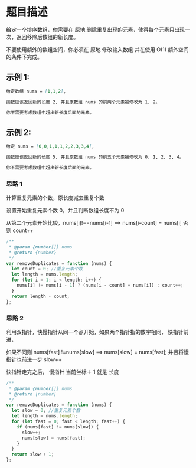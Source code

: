 # 题目描述

给定一个排序数组，你需要在 原地 删除重复出现的元素，使得每个元素只出现一次，返回移除后数组的新长度。

不要使用额外的数组空间，你必须在 原地 修改输入数组 并在使用 O(1) 额外空间的条件下完成。

## 示例 1:

```md
给定数组 nums = [1,1,2],

函数应该返回新的长度 2, 并且原数组 nums 的前两个元素被修改为 1, 2。

你不需要考虑数组中超出新长度后面的元素。
```

## 示例 2:

```md
给定 nums = [0,0,1,1,1,2,2,3,3,4],

函数应该返回新的长度 5, 并且原数组 nums 的前五个元素被修改为 0, 1, 2, 3, 4。

你不需要考虑数组中超出新长度后面的元素。
```

### 思路 1

计算重复元素的个数，原长度减去重复个数

设置开始重复元素个数 0，并且判断数组长度不为 0

从第二个元素开始比较，nums[i]!==nums[i-1] ==> nums[i-count] = nums[i] 否则 count++

```js
/**
 * @param {number[]} nums
 * @return {number}
 */
var removeDuplicates = function (nums) {
  let count = 0; //重复元素个数
  let length = nums.length;
  for (let i = 1; i < length; i++) {
    nums[i] != nums[i - 1] ? (nums[i - count] = nums[i]) : count++;
  }
  return length - count;
};
```

### 思路 2

利用双指针，快慢指针从同一个点开始，如果两个指针指的数字相同， 快指针前进，

如果不同则 nums[fast] !=nums[slow] ==> nums[slow] = nums[fast]; 并且将慢指针也前进一步 slow++

快指针走完之后， 慢指针 当前坐标＋ 1 就是 长度

```js
/**
 * @param {number[]} nums
 * @return {number}
 */
var removeDuplicates = function (nums) {
  let slow = 0; //重复元素个数
  let length = nums.length;
  for (let fast = 0; fast < length; fast++) {
    if (nums[fast] != nums[slow]) {
      slow++;
      nums[slow] = nums[fast];
    }
  }
  return slow + 1;
};
```

